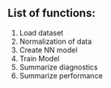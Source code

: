 ## List of functions:
1) Load dataset
2) Normalization of data
3) Create NN model
4) Train Model
5) Summarize diagnostics
6) Summarize performance
